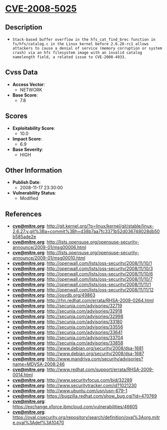 
# [CVE-2008-5025](https://cve.mitre.org/cgi-bin/cvename.cgi?name=CVE-2008-5025)

## Description

- `Stack-based buffer overflow in the hfs_cat_find_brec function in fs/hfs/catalog.c in the Linux kernel before 2.6.28-rc1 allows attackers to cause a denial of service (memory corruption or system crash) via an hfs filesystem image with an invalid catalog namelength field, a related issue to CVE-2008-4933.`

## Cvss Data

- **Access Vector**:
  - NETWORK
- **Base Score**:
  - 7.8

## Scores

- **Exploitability Score**:
  - 10.0
- **Impact Score**:
  - 6.9
- **Base Severity**:
  - HIGH

## Other Information

- **Publish Date**:
  - 2008-11-17 23:30:00
- **Vulnerability Status**:
  - Modified

## References

- **cve@mitre.org**: http://git.kernel.org/?p=linux/kernel/git/stable/linux-2.6.27.y.git%3Ba=commit%3Bh=d38b7aa7fc3371b52d036748028db50b585ade2e
- **cve@mitre.org**: http://lists.opensuse.org/opensuse-security-announce/2009-01/msg00006.html
- **cve@mitre.org**: http://lists.opensuse.org/opensuse-security-announce/2009-01/msg00010.html
- **cve@mitre.org**: http://openwall.com/lists/oss-security/2008/11/10/1
- **cve@mitre.org**: http://openwall.com/lists/oss-security/2008/11/10/3
- **cve@mitre.org**: http://openwall.com/lists/oss-security/2008/11/10/6
- **cve@mitre.org**: http://openwall.com/lists/oss-security/2008/11/10/7
- **cve@mitre.org**: http://openwall.com/lists/oss-security/2008/11/11/1
- **cve@mitre.org**: http://openwall.com/lists/oss-security/2008/11/11/12
- **cve@mitre.org**: http://osvdb.org/49863
- **cve@mitre.org**: http://rhn.redhat.com/errata/RHSA-2009-0264.html
- **cve@mitre.org**: http://secunia.com/advisories/32719
- **cve@mitre.org**: http://secunia.com/advisories/32918
- **cve@mitre.org**: http://secunia.com/advisories/32998
- **cve@mitre.org**: http://secunia.com/advisories/33180
- **cve@mitre.org**: http://secunia.com/advisories/33556
- **cve@mitre.org**: http://secunia.com/advisories/33641
- **cve@mitre.org**: http://secunia.com/advisories/33704
- **cve@mitre.org**: http://secunia.com/advisories/33858
- **cve@mitre.org**: http://www.debian.org/security/2008/dsa-1681
- **cve@mitre.org**: http://www.debian.org/security/2008/dsa-1687
- **cve@mitre.org**: http://www.mandriva.com/security/advisories?name=MDVSA-2008:246
- **cve@mitre.org**: http://www.redhat.com/support/errata/RHSA-2009-0014.html
- **cve@mitre.org**: http://www.securityfocus.com/bid/32289
- **cve@mitre.org**: http://www.securitytracker.com/id?1021230
- **cve@mitre.org**: http://www.ubuntu.com/usn/usn-679-1
- **cve@mitre.org**: https://bugzilla.redhat.com/show_bug.cgi?id=470769
- **cve@mitre.org**: https://exchange.xforce.ibmcloud.com/vulnerabilities/46605
- **cve@mitre.org**: https://oval.cisecurity.org/repository/search/definition/oval%3Aorg.mitre.oval%3Adef%3A10470
